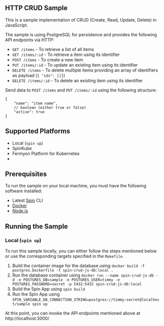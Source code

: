 ## HTTP CRUD Sample

This is a sample implementation of CRUD (Create, Read, Update, Delete) in JavaScript.

The sample is using PostgreSQL for persistence and provides the following API endpoints via HTTP:

- `GET /items` - To retrieve a list of all items
- `GET /items/:id` - To retrieve a item using its identifier
- `POST /items` - To create a new item
- `PUT /items/:id` - To update an existing item using its identifier
- `DELETE /items` - To delete multiple items providing an array of identifiers as payload (`{ "ids": []}`)
- `DELETE /items/:id` - To delete an existing item using its identifier

Send data to `POST /items` and `PUT /items/:id` using the following structure:

```jsonc
{
    "name": "item name",
    // boolean (either true or false)
    "active": true
}
```

## Supported Platforms

- Local (`spin up`)
- SpinKube
- Fermyon Platform for Kubernetes
- 
## Prerequisites

To run the sample on your local machine, you must have the following software installed:

 - Latest [Spin](https://developer.fermyon.com/spin) CLI
 - [Docker](https://docker.com)
 - [Node.js](https://nodejs.org)


## Running the Sample

### Local (`spin up`)

To run this sample locally, you can either follow the steps mentioned below or use the corresponding targets specified in the `Makefile`.

1. Build the container image for the database using `docker build -f postgres.Dockerfile -t spin-crud-js-db:local .`
2. Run the database container using `docker run --name spin-crud-js-db -d -e POSTGRES_DB=sample -e POSTGRES_USER=timmy -e POSTGRES_PASSWORD=secret -p 5432:5432 spin-crud-js-db:local`
3. Build the Spin App using `spin build`
4. Run the Spin App using `SPIN_VARIABLE_DB_CONNECTION_STRING=postgres://timmy:secret@localhost/sample spin up`

At this point, you can invoke the API endpoints mentioned above at http://localhost:3000/
